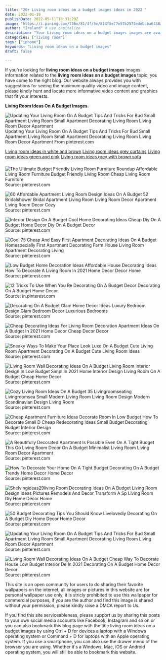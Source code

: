 ```yaml
---
title: "20+ Living room ideas on a budget images ideas in 2022 "
date: 2022-01-19
publishDate: 2022-05-11T18:31:29Z
image: "https://i.pinimg.com/736x/81/4f/5e/814f5e77e57b2574edebcba6438aa875.jpg"
author: "Ireland" # use capitalize
description: "Your Living room ideas on a budget images images are available in this site. Living room ideas on a budget images are a topic that is being searched for and liked by netizens now. You can Download the Living room ideas on a budget images files here. Get all free photos and vectors."
categories: ["living room"]
tags: ["iphone"]
keywords: "Living room ideas on a budget images"
draft: false

---
```


If you're looking for **living room ideas on a budget images** images information related to the **living room ideas on a budget images** topic, you have come to the right  blog.  Our website always  provides you with  suggestions  for seeing  the maximum  quality video and image  content, please kindly hunt and locate more informative video content and graphics  that fit your interests.

**Living Room Ideas On A Budget Images**. 

![Updating Your Living Room On A Budget Tips And Tricks For Bud Small Apartment Living Room Small Apartment Decorating Living Room Living Room Decor Apartment](https://i.pinimg.com/736x/2c/b6/a4/2cb6a4198872eebae0907d9e3fb7912e--modern-living-rooms-small-living.jpg "Updating Your Living Room On A Budget Tips And Tricks For Bud Small Apartment Living Room Small Apartment Decorating Living Room Living Room Decor Apartment")
Updating Your Living Room On A Budget Tips And Tricks For Bud Small Apartment Living Room Small Apartment Decorating Living Room Living Room Decor Apartment From pinterest.com

[Living room ideas in white and brown](/living-room-ideas-in-white-and-brown/)
[Living room ideas grey curtains](/living-room-ideas-grey-curtains/)
[Living room ideas green and pink](/living-room-ideas-green-and-pink/)
[Living room ideas grey with brown sofa](/living-room-ideas-grey-with-brown-sofa/)



### 

 


![The Ultimate Budget Friendly Living Room Furniture Roundup Affordable Living Room Furniture Budget Friendly Living Room Cheap Living Room Furniture](https://i.pinimg.com/originals/f3/42/4a/f3424aaa53b9593a95c77e6ad945ea46.jpg "The Ultimate Budget Friendly Living Room Furniture Roundup Affordable Living Room Furniture Budget Friendly Living Room Cheap Living Room Furniture")
Source: pinterest.com

 

![60 Affordable Apartment Living Room Design Ideas On A Budget 52 Bridalshower Bridal Apartment Living Room Living Room Decor Apartment Living Room Decor Cozy](https://i.pinimg.com/736x/58/ef/f5/58eff551b4f7ec60fdecd1bb0901ca2f.jpg "60 Affordable Apartment Living Room Design Ideas On A Budget 52 Bridalshower Bridal Apartment Living Room Living Room Decor Apartment Living Room Decor Cozy")
Source: pinterest.com

 

![Interior Design On A Budget Cool Home Decorating Ideas Cheap Diy On A Budget Home Decor Diy On A Budget Decor](https://i.pinimg.com/736x/62/22/f5/6222f5c1a6b4cfd55a623aa04fdbf40b.jpg "Interior Design On A Budget Cool Home Decorating Ideas Cheap Diy On A Budget Home Decor Diy On A Budget Decor")
Source: pinterest.com

 

![Cool 75 Cheap And Easy First Apartment Decorating Ideas On A Budget Homespecially First Apartment Decorating Farm House Living Room Apartment Decorating Living](https://i.pinimg.com/736x/9e/ef/cd/9eefcde434824ff1b30b37cd74e2ed13.jpg "Cool 75 Cheap And Easy First Apartment Decorating Ideas On A Budget Homespecially First Apartment Decorating Farm House Living Room Apartment Decorating Living")
Source: pinterest.com

 

![Low Budget Home Decoration Ideas Affordable House Decorating Ideas How To Decorate A Living Room In 2021 Home Decor Decor Home](https://i.pinimg.com/736x/96/e0/6e/96e06e21ee1d85cc9de12a38a178f2fc.jpg "Low Budget Home Decoration Ideas Affordable House Decorating Ideas How To Decorate A Living Room In 2021 Home Decor Decor Home")
Source: pinterest.com

 

![12 Tricks To Use When You Re Decorating On A Budget Decor Decorating On A Budget Home Decor](https://i.pinimg.com/736x/b1/3a/ac/b13aac111a01df77f2b95a6e2a28b70f.jpg "12 Tricks To Use When You Re Decorating On A Budget Decor Decorating On A Budget Home Decor")
Source: in.pinterest.com

 

![Decorating On A Budget Glam Home Decor Ideas Luxury Bedroom Design Glam Bedroom Decor Luxurious Bedrooms](https://i.pinimg.com/736x/ca/92/08/ca92083b4a3c784aa29274dbb4ad6936.jpg "Decorating On A Budget Glam Home Decor Ideas Luxury Bedroom Design Glam Bedroom Decor Luxurious Bedrooms")
Source: pinterest.com

 

![Cheap Decorating Ideas For Living Room Decoration Apartment Ideas On A Budget In 2021 Home Decor Cheap Decor Decor](https://i.pinimg.com/736x/75/43/83/754383588db889f86f6ed2f8d3f2d033.jpg "Cheap Decorating Ideas For Living Room Decoration Apartment Ideas On A Budget In 2021 Home Decor Cheap Decor Decor")
Source: pinterest.com

 

![Sneaky Ways To Make Your Place Look Luxe On A Budget Cute Living Room Apartment Decorating On A Budget Cute Living Room Ideas](https://i.pinimg.com/originals/81/7a/fa/817afab24a106767c243c8ba3cd7b305.png "Sneaky Ways To Make Your Place Look Luxe On A Budget Cute Living Room Apartment Decorating On A Budget Cute Living Room Ideas")
Source: pinterest.com

 

![Living Room Wall Decorating Ideas On A Budget Living Room Interior Design In Low Budget Simpl In 2021 Home Interior Design Living Room On A Budget Cheap Home Decor](https://i.pinimg.com/736x/b8/3d/ec/b83deca37c45d342cfae9e26fa108eef.jpg "Living Room Wall Decorating Ideas On A Budget Living Room Interior Design In Low Budget Simpl In 2021 Home Interior Design Living Room On A Budget Cheap Home Decor")
Source: pinterest.com

 

![Cozy Living Room Ideas On A Budget 35 Livingroomseating Livingroomsea Small Modern Living Room Living Room Design Modern Scandinavian Design Living Room](https://i.pinimg.com/736x/bb/7d/ae/bb7dae79172b1c09417f6dcdeb2ab2b1.jpg "Cozy Living Room Ideas On A Budget 35 Livingroomseating Livingroomsea Small Modern Living Room Living Room Design Modern Scandinavian Design Living Room")
Source: pinterest.com

 

![Cheap Apartment Furniture Ideas Decorate Room In Low Budget How To Decorate Small D Cheap Redecorating Ideas Small Budget Decorating Budget Interior Design](https://i.pinimg.com/736x/4b/b6/bc/4bb6bc54c0d93c42d7d46e06a9244ed1.jpg "Cheap Apartment Furniture Ideas Decorate Room In Low Budget How To Decorate Small D Cheap Redecorating Ideas Small Budget Decorating Budget Interior Design")
Source: pinterest.com

 

![A Beautifully Decorated Apartment Is Possible Even On A Tight Budget This Go Living Room Decor On A Budget Minimalist Living Room Living Room Decor Apartment](https://i.pinimg.com/736x/fe/ba/df/febadfe1548ad8d6528ad07f43437d26.jpg "A Beautifully Decorated Apartment Is Possible Even On A Tight Budget This Go Living Room Decor On A Budget Minimalist Living Room Living Room Decor Apartment")
Source: pinterest.com

 

![How To Decorate Your Home On A Tight Budget Decorating On A Budget Trendy Home Decor Home Decor](https://i.pinimg.com/originals/8e/d2/1e/8ed21e0ef7a20f5ac56d859f3c060fce.jpg "How To Decorate Your Home On A Tight Budget Decorating On A Budget Trendy Home Decor Home Decor")
Source: pinterest.com

 

![Shelvingideas29living Room Decorating Ideas On A Budget Living Room Design Ideas Pictures Remodels And Decor Transform A Sp Living Room Diy Home Decor Home](https://i.pinimg.com/564x/e8/1d/29/e81d29b6a0fc56fb5d0eb4d1d9485ea4--budget-living-rooms-diy-living-room.jpg "Shelvingideas29living Room Decorating Ideas On A Budget Living Room Design Ideas Pictures Remodels And Decor Transform A Sp Living Room Diy Home Decor Home")
Source: pinterest.com

 

![50 Budget Decorating Tips You Should Know Livelovediy Decorating On A Budget Diy Home Decor Home Decor](https://i.pinimg.com/736x/06/80/49/06804956a065a1c2035b5b8e4ff1db42--budget-decorating-apartments-decorating.jpg "50 Budget Decorating Tips You Should Know Livelovediy Decorating On A Budget Diy Home Decor Home Decor")
Source: pinterest.com

 

![Updating Your Living Room On A Budget Tips And Tricks For Bud Small Apartment Living Room Small Apartment Decorating Living Room Living Room Decor Apartment](https://i.pinimg.com/736x/2c/b6/a4/2cb6a4198872eebae0907d9e3fb7912e--modern-living-rooms-small-living.jpg "Updating Your Living Room On A Budget Tips And Tricks For Bud Small Apartment Living Room Small Apartment Decorating Living Room Living Room Decor Apartment")
Source: pinterest.com

 

![Living Room Wall Decorating Ideas On A Budget Cheap Way To Decorate House Low Budget Interior De In 2021 Decorating On A Budget Home Decor Decor](https://i.pinimg.com/736x/81/4f/5e/814f5e77e57b2574edebcba6438aa875.jpg "Living Room Wall Decorating Ideas On A Budget Cheap Way To Decorate House Low Budget Interior De In 2021 Decorating On A Budget Home Decor Decor")
Source: pinterest.com

 

This site is an open community for users to do sharing their favorite wallpapers on the internet, all images or pictures in this website are for personal wallpaper use only, it is stricly prohibited to use this wallpaper for commercial purposes, if you are the author and find this image is shared without your permission, please kindly raise a DMCA report to Us.

If you find this site serviceableness, please support us by sharing this posts to your own social media accounts like Facebook, Instagram and so on or you can also bookmark this blog page with the title living room ideas on a budget images by using Ctrl + D for devices a laptop with a Windows operating system or Command + D for laptops with an Apple operating system. If you use a smartphone, you can also use the drawer menu of the browser you are using. Whether it's a Windows, Mac, iOS or Android operating system, you will still be able to bookmark this website.
